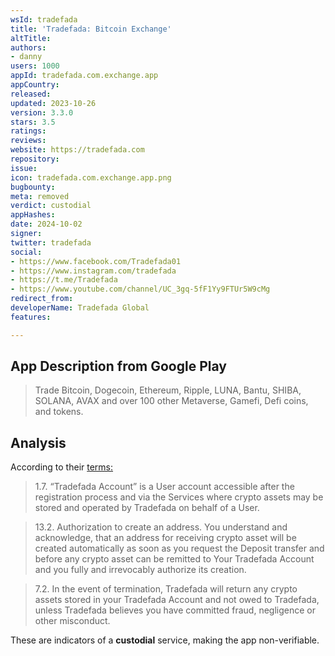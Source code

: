 ```yaml
---
wsId: tradefada
title: 'Tradefada: Bitcoin Exchange'
altTitle: 
authors:
- danny
users: 1000
appId: tradefada.com.exchange.app
appCountry: 
released: 
updated: 2023-10-26
version: 3.3.0
stars: 3.5
ratings: 
reviews: 
website: https://tradefada.com
repository: 
issue: 
icon: tradefada.com.exchange.app.png
bugbounty: 
meta: removed
verdict: custodial
appHashes: 
date: 2024-10-02
signer: 
twitter: tradefada
social:
- https://www.facebook.com/Tradefada01
- https://www.instagram.com/tradefada
- https://t.me/Tradefada
- https://www.youtube.com/channel/UC_3gq-5fF1Yy9FTUr5W9cMg
redirect_from: 
developerName: Tradefada Global
features: 

---
```


## App Description from Google Play

> Trade Bitcoin, Dogecoin, Ethereum, Ripple, LUNA, Bantu, SHIBA, SOLANA, AVAX and over 100 other Metaverse, Gamefi, Defi coins, and tokens.

## Analysis

According to their [terms:](https://exchange.tradefada.com/terms-of-use)

> 1.7. “Tradefada Account” is a User account accessible after the registration process and via the Services where crypto assets may be stored and operated by Tradefada on behalf of a User.

> 13.2. Authorization to create an address. You understand and acknowledge, that an address for receiving crypto asset will be created automatically as soon as you request the Deposit transfer and before any crypto asset can be remitted to Your Tradefada Account and you fully and irrevocably authorize its creation.

> 7.2. In the event of termination, Tradefada will return any crypto assets stored in your Tradefada Account and not owed to Tradefada, unless Tradefada believes you have committed fraud, negligence or other misconduct.

These are indicators of a **custodial** service, making the app non-verifiable.
